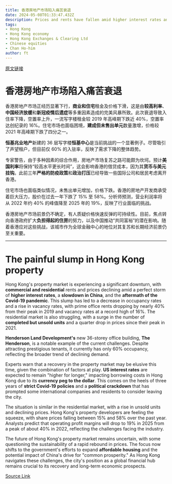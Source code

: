```yaml
---
title: 香港房地产市场陷入痛苦衰退
date: 2024-05-08T01:33:47.432Z
description: Prices and rents have fallen amid higher interest rates and a slowdown in China. Some experts warn that recovery could be elusive
tags: 
- Hong Kong
- Hong Kong economy
- Hong Kong Exchanges & Clearing Ltd
- Chinese equities
- Chan Ho-him
author: ft
---
```


[原文链接](https://ft.com/content/884cc30c-5326-4db5-ba0c-bf9f1572234f)

# 香港房地产市场陷入痛苦衰退

香港房地产市场正经历显著下行，**商业和住宅**租金及价格下滑，这是由**较高利率**、**中国经济放缓**和**新冠疫情后遗症**等多重因素造成的完美风暴所致。此次衰退导致入住率下降，空置率上升，一流写字楼租金较 2019 年高峰期下跌近 40%，空置率达创纪录的 16%。住宅市场也面临困境，**建成但未售出单元**数量激增，价格较 2021 年高峰期下跌了四分之一。

**恒基兆业地产**新建的 36 层写字楼**恒基中心**是当前挑战的一个显著例子。尽管吸引了声望租户，但目前仅 60% 的入驻率，反映了需求下降的整体趋势。

专家警告，由于多种因素的综合作用，房地产市场复苏之路可能颇为坎坷。预计**美国利率**将保持“较高水平更长时间”，这会影响香港的借贷成本，因为其**货币与美元挂钩**。此前三年**严格的防疫政策**和**政治打压**已经导致一些国际公司和居民考虑离开香港。

住宅市场也面临类似情况，未售出单元增加，价格下跌。香港的房地产开发商承受着巨大压力，股价在过去一年下跌了 15% 至 58%。分析师预测，营业利润率将从 2022 年约 40% 的峰值降至 2025 年的 19%，反映了行业面临的挑战。

香港房地产市场前景仍不确定，有人质疑价格快速反弹的可持续性。目前，焦点转向香港政府扩大**负担得起的住房**的努力，以及中国推动“共同富裕”的潜在影响。随着香港应对这些挑战，该城市作为全球金融中心的地位对其复苏和长期经济前景仍至关重要。

---

# The painful slump in Hong Kong property 

Hong Kong's property market is experiencing a significant downturn, with **commercial and residential** rents and prices declining amid a perfect storm of **higher interest rates**, a **slowdown in China**, and the **aftermath of the Covid-19 pandemic**. This slump has led to a decrease in occupancy rates and a rise in vacancy rates, with prime office rents dropping by nearly 40% from their peak in 2019 and vacancy rates at a record high of 16%. The residential market is also struggling, with a surge in the number of **completed but unsold units** and a quarter drop in prices since their peak in 2021. 

**Henderson Land Development's** new 36-storey office building, **The Henderson**, is a notable example of the current challenges. Despite attracting prestigious tenants, it currently has only 60% occupancy, reflecting the broader trend of declining demand. 

Experts warn that a recovery in the property market may be elusive this time, given the combination of factors at play. **US interest rates** are expected to remain "higher for longer," impacting borrowing costs in Hong Kong due to its **currency peg to the dollar**. This comes on the heels of three years of **strict Covid-19 policies** and a **political crackdown** that has prompted some international companies and residents to consider leaving the city. 

The situation is similar in the residential market, with a rise in unsold units and declining prices. Hong Kong's property developers are feeling the squeeze, with share prices falling between 15% and 58% over the past year. Analysts predict that operating profit margins will drop to 19% in 2025 from a peak of about 40% in 2022, reflecting the challenges facing the industry. 

The future of Hong Kong's property market remains uncertain, with some questioning the sustainability of a rapid rebound in prices. The focus now shifts to the government's efforts to expand **affordable housing** and the potential impact of China's drive for "common prosperity." As Hong Kong navigates these challenges, the city's position as a global financial hub remains crucial to its recovery and long-term economic prospects.

[Source Link](https://ft.com/content/884cc30c-5326-4db5-ba0c-bf9f1572234f)

